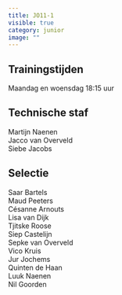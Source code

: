 ```yaml
---
title: JO11-1
visible: true
category: junior
image: ""
---
```

## Trainingstijden

Maandag en woensdag 18:15 uur

## Technische staf

M﻿artijn Naenen\
J﻿acco van Overveld\
S﻿iebe Jacobs

## Selectie

S﻿aar Bartels\
M﻿aud Peeters\
C﻿ésanne Arnouts\
L﻿isa van Dijk\
T﻿jitske Roose\
Si﻿ep Castelijn\
S﻿epke van Overveld\
V﻿ico Kruis\
J﻿ur Jochems\
Q﻿uinten de Haan\
L﻿uuk Naenen\
N﻿il Goorden